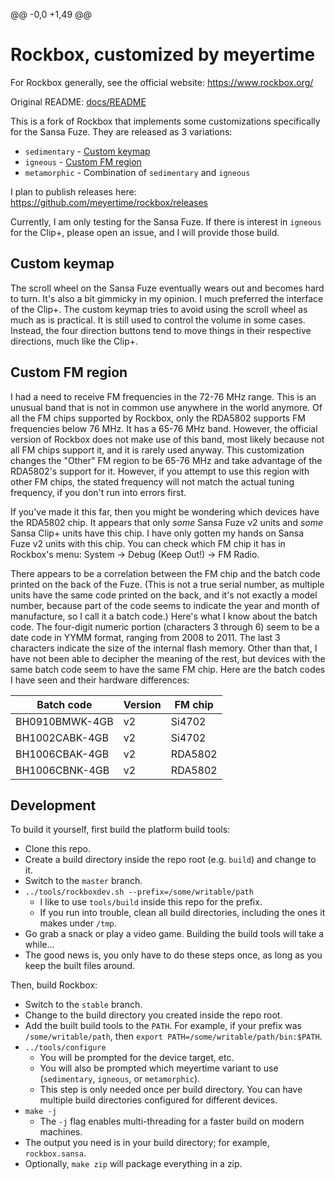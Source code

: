 @@ -0,0 +1,49 @@ 
# Rockbox, customized by meyertime

For Rockbox generally, see the official website: https://www.rockbox.org/

Original README: [docs/README](docs/README)

This is a fork of Rockbox that implements some customizations specifically for the Sansa Fuze.  They are released as 3 variations:

- `sedimentary` - [Custom keymap](#custom-keymap)
- `igneous` - [Custom FM region](#custom-fm-region)
- `metamorphic` - Combination of `sedimentary` and `igneous`

I plan to publish releases here: https://github.com/meyertime/rockbox/releases

Currently, I am only testing for the Sansa Fuze.  If there is interest in `igneous` for the Clip+, please open an issue, and I will provide those build.

## Custom keymap

The scroll wheel on the Sansa Fuze eventually wears out and becomes hard to turn.  It's also a bit gimmicky in my opinion.  I much preferred the interface of the Clip+.  The custom keymap tries to avoid using the scroll wheel as much as is practical.  It is still used to control the volume in some cases.  Instead, the four direction buttons tend to move things in their respective directions, much like the Clip+.

## Custom FM region

I had a need to receive FM frequencies in the 72-76 MHz range.  This is an unusual band that is not in common use anywhere in the world anymore.  Of all the FM chips supported by Rockbox, only the RDA5802 supports FM frequencies below 76 MHz.  It has a 65-76 MHz band.  However, the official version of Rockbox does not make use of this band, most likely because not all FM chips support it, and it is rarely used anyway.  This customization changes the "Other" FM region to be 65-76 MHz and take advantage of the RDA5802's support for it.  However, if you attempt to use this region with other FM chips, the stated frequency will not match the actual tuning frequency, if you don't run into errors first.

If you've made it this far, then you might be wondering which devices have the RDA5802 chip.  It appears that only _some_ Sansa Fuze v2 units and _some_ Sansa Clip+ units have this chip.  I have only gotten my hands on Sansa Fuze v2 units with this chip.  You can check which FM chip it has in Rockbox's menu: System -> Debug (Keep Out!) -> FM Radio.

There appears to be a correlation between the FM chip and the batch code printed on the back of the Fuze.  (This is not a true serial number, as multiple units have the same code printed on the back, and it's not exactly a model number, because part of the code seems to indicate the year and month of manufacture, so I call it a batch code.)  Here's what I know about the batch code.  The four-digit numeric portion (characters 3 through 6) seem to be a date code in YYMM format, ranging from 2008 to 2011.  The last 3 characters indicate the size of the internal flash memory.  Other than that, I have not been able to decipher the meaning of the rest, but devices with the same batch code seem to have the same FM chip.  Here are the batch codes I have seen and their hardware differences:

Batch code     | Version | FM chip
-------------- | ------- | -------
BH0910BMWK-4GB | v2      | Si4702
BH1002CABK-4GB | v2      | Si4702
BH1006CBAK-4GB | v2      | RDA5802
BH1006CBNK-4GB | v2      | RDA5802

## Development

To build it yourself, first build the platform build tools:

- Clone this repo.
- Create a build directory inside the repo root (e.g. `build`) and change to it.
- Switch to the `master` branch.
- `../tools/rockboxdev.sh --prefix=/some/writable/path`
    - I like to use `tools/build` inside this repo for the prefix.
    - If you run into trouble, clean all build directories, including the ones it makes under `/tmp`.
- Go grab a snack or play a video game.  Building the build tools will take a while...
- The good news is, you only have to do these steps once, as long as you keep the built files around.

Then, build Rockbox:

- Switch to the `stable` branch.
- Change to the build directory you created inside the repo root.
- Add the built build tools to the `PATH`.  For example, if your prefix was `/some/writable/path`, then `export PATH=/some/writable/path/bin:$PATH`.
- `../tools/configure`
    - You will be prompted for the device target, etc.
    - You will also be prompted which meyertime variant to use (`sedimentary`, `igneous`, or `metamorphic`).
    - This step is only needed once per build directory.  You can have multiple build directories configured for different devices.
- `make -j`
    - The `-j` flag enables multi-threading for a faster build on modern machines.
- The output you need is in your build directory; for example, `rockbox.sansa`.
- Optionally, `make zip` will package everything in a zip.